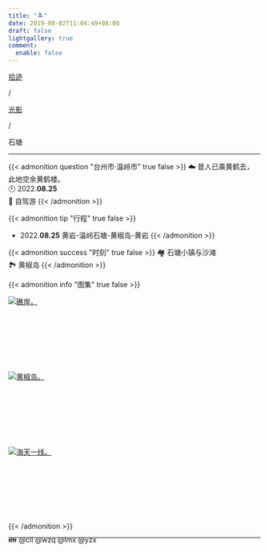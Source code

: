 ```yaml
---
title: "🏝️"
date: 2019-08-02T11:04:49+08:00
draft: false
lightgallery: true
comment:
  enable: false
---
```


<div class="nav-tab">
  <a href="../../../cages"><p class="not">拾迹</p></a><p class="not">/</p>
  <a href="../"><p class="not">光影</p></a>
  <p class="now">/</p><p class="now">石塘</p>
</div>

---

{{< admonition question "台州市·温岭市" true false >}}
☁️ 昔人已乘黄鹤去，此地空余黄鹤楼。<br>
🕙 2022.**08.25**<br>
📝 自驾游
{{< /admonition >}}

{{< admonition tip "行程" true false >}}
- 2022.**08.25** 黄岩-温岭石塘-黄椒岛-黄岩
{{< /admonition >}}

{{< admonition success "时刻" true false >}}
🏘️ 石塘小镇与沙滩<br>
🏞️ 黄椒岛
{{< /admonition >}}

{{< admonition info "图集" true false >}}
<div class="group-picture">
  <div class="group-picture-cover">
    <a class="lightgallery" href="https://pic.imgdb.cn/item/655338cfc458853aefd599bc.jpg" title="礁岸。" data-thumbnail="https://pic.imgdb.cn/item/655338cfc458853aefd599bc.jpg">
    <img loading="lazy" src="https://pic.imgdb.cn/item/655338cfc458853aefd599bc.jpg" sizes="auto" alt="礁岸。"></a>
  </div>
  <div class="group-picture-cover">
    <a class="lightgallery" href="https://pic.imgdb.cn/item/655338cfc458853aefd5995c.jpg" title="黄椒岛。" data-thumbnail="https://pic.imgdb.cn/item/655338cfc458853aefd5995c.jpg">
    <img loading="lazy" src="https://pic.imgdb.cn/item/655338cfc458853aefd5995c.jpg" sizes="auto" alt="黄椒岛。"></a>
  </div>
</div>
<div class="group-picture">
  <div class="group1-picture-cover">
    <a class="lightgallery" href="https://pic.imgdb.cn/item/655338cfc458853aefd59915.jpg" title="海天一线。" data-thumbnail="https://pic.imgdb.cn/item/655338cfc458853aefd59915.jpg">
    <img loading="lazy" src="https://pic.imgdb.cn/item/655338cfc458853aefd59915.jpg" sizes="auto" alt="海天一线。"></a>
  </div>
</div>
{{< /admonition >}}

---

<p class="img-desc" style="text-align: left; margin-top: -20px;">👪 @cll @wzq @lmx @yzx</p>
